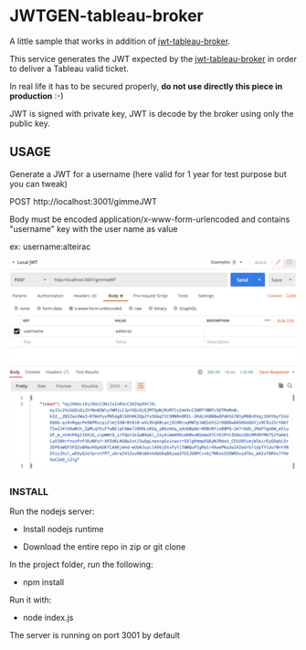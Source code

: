  

# JWTGEN-tableau-broker

  

A little sample that works in addition of [jwt-tableau-broker](https://github.com/aalteirac/jwt-tableau-broker).

This service generates the JWT expected by the [jwt-tableau-broker](https://github.com/aalteirac/jwt-tableau-broker) in order to deliver a Tableau valid ticket.

In real life it has to be secured properly, **do not use directly this piece in production** :-)

  

JWT is signed with private key, JWT is decode by the broker using only the public key.

  

## USAGE

  

Generate a JWT for a username (here valid for 1 year for test purpose but you can tweak)

  

POST http://localhost:3001/gimmeJWT

  

Body must be encoded application/x-www-form-urlencoded and contains "username" key with the user name as value

  

ex: username:alteirac

  

![ScreenShot](https://raw.githubusercontent.com/aalteirac/jwtgen-tableau-broker/master/one.png)

  

### INSTALL

Run the nodejs server:

- Install nodejs runtime

- Download the entire repo in zip or git clone

  

In the project folder, run the following:

- npm install

  

Run it with:

- node index.js

  

The server is running on port 3001 by default